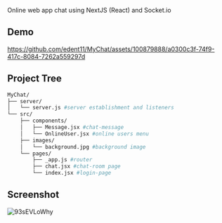 Online web app chat using NextJS (React) and Socket.io

## Demo
https://github.com/edent11/MyChat/assets/100879888/a0300c3f-74f9-417c-8084-7262a559297d




## Project Tree

```bash
MyChat/
├── server/
│   └── server.js #server establishment and listeners
└── src/
    ├── components/
    │   ├── Message.jsx #chat-message
    │   └── OnlineUser.jsx #online users menu
    ├── images/
    │   └── background.jpg #background image
    └── pages/
        ├── _app.js #router
        ├── chat.jsx #chat-room page
        └── index.jsx #login-page
```

## Screenshot
![93sEVLoWhy](https://github.com/edent11/MyChat/assets/100879888/85d8fb84-d62d-4e21-8d65-279b3e094624)




